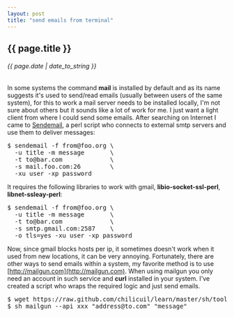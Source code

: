 ```yaml
---
layout: post
title: "send emails from terminal"
---
```


## {{ page.title }}

###### {{ page.date | date_to_string }}

In some systems the command **mail** is installed by default and as its name suggests it's used to send/read emails (usually between users of the same system), for this to work a mail server needs to be installed locally, I'm not sure about others but it sounds like a lot of work for me. I just want a light client from where I could send some emails. After searching on Internet I came to [Sendemail](http://caspian.dotconf.net/menu/Software/SendEmail/), a perl script who connects to external smtp servers and use them to deliver messages:

<pre class="sh_sh">
$ sendemail -f from@foo.org \
  -u title -m message       \
  -t to@bar.com             \
  -s mail.foo.com:26        \
  -xu user -xp password
</pre>

It requires the following libraries to work with gmail, **libio-socket-ssl-perl**, **libnet-ssleay-perl**:

<pre class="sh_sh">
$ sendemail -f from@foo.org \
  -u title -m message       \
  -t to@bar.com             \
  -s smtp.gmail.com:2587    \
  -o tls=yes -xu user -xp password
</pre>

Now, since gmail blocks hosts per ip, it sometimes doesn't work when it used from new locations, it can be very annoying. Fortunately, there are other ways to send emails within a system, my favorite method is to use [http://mailgun.com](http://mailgun.com). When using mailgun you only need an account in such service and **curl** installed in your system. I've created a script who wraps the required logic and just send emails.

<pre class="sh_sh">
$ wget https://raw.github.com/chilicuil/learn/master/sh/tools/mailgun
$ sh mailgun --api xxx "address@to.com" "message"
</pre>

<!--<iframe class="showterm" src="http://showterm.io/6d595bb4e5424b943e54f" width="640" height="300">&nbsp;</iframe>-->

<p></p>
